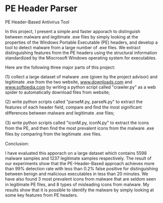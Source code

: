 PE Header Parser
================

PE Header-Based Antivirus Tool

In this project, I present a simple and faster apporach to distinguish between malware and legitimate .exe ﬁles by simply looking at the properties of the Windows Portable Executable (PE) headers, and develop a tool to detect malware from a large number of .exe files. We extract distinguishing features from the PE headers using the structural information standardized by the Miscrosoft Windows operating system for executables. 

Here are the following three major parts of this project: 

(1) collect a large dataset of malware .exe (given by the project advisor) and legitimate .exe from the two website, www.downloads.com and www.softpedia.com by writing a python script called "crawler.py" as a web spider to automatically download files from website;

(2) write python scripts called "parseM.py, parseN.py" to extract the features of each header ﬁeld, compare and ﬁnd the most signiﬁcant differences between malware and legitimate .exe ﬁles;

(3) write python scripts called "iconM.py, iconN.py" to extract the icons from the PE, and then ﬁnd the most prevalent icons from the malware .exe ﬁles by comparing from the legitimate .exe files.


Conclusion:

I have evaluated this apporach on a large dataset which contains 5598 malware samples and 1237 legitimate samples respectively. The result of our experiments show that the PE-Header-Based approach achieves more than 99% detection rate with less than 0.2% false positive for distinguishing between benign and malicious executables in less than 20 minutes. We have also found 3 most prevalent icons from malware that are seldom seen in legitimate PE ﬁles, and 8 types of misleading icons from malware. My results show that it is possible to identify the malware by simply looking at some key features from PE headers.
